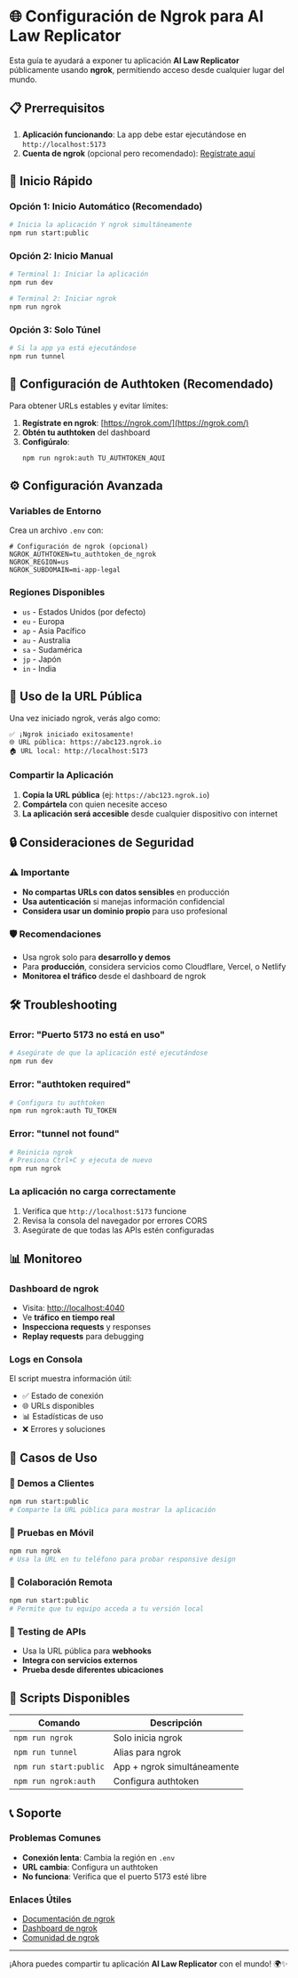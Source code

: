 # 🌐 Configuración de Ngrok para AI Law Replicator

Esta guía te ayudará a exponer tu aplicación **AI Law Replicator** públicamente usando **ngrok**, permitiendo acceso desde cualquier lugar del mundo.

## 📋 Prerrequisitos

1. **Aplicación funcionando**: La app debe estar ejecutándose en `http://localhost:5173`
2. **Cuenta de ngrok** (opcional pero recomendado): [Regístrate aquí](https://ngrok.com/)

## 🚀 Inicio Rápido

### Opción 1: Inicio Automático (Recomendado)
```bash
# Inicia la aplicación Y ngrok simultáneamente
npm run start:public
```

### Opción 2: Inicio Manual
```bash
# Terminal 1: Iniciar la aplicación
npm run dev

# Terminal 2: Iniciar ngrok
npm run ngrok
```

### Opción 3: Solo Túnel
```bash
# Si la app ya está ejecutándose
npm run tunnel
```

## 🔑 Configuración de Authtoken (Recomendado)

Para obtener URLs estables y evitar límites:

1. **Regístrate en ngrok**: [https://ngrok.com/](https://ngrok.com/)
2. **Obtén tu authtoken** del dashboard
3. **Configúralo**:
   ```bash
   npm run ngrok:auth TU_AUTHTOKEN_AQUI
   ```

## ⚙️ Configuración Avanzada

### Variables de Entorno

Crea un archivo `.env` con:

```env
# Configuración de ngrok (opcional)
NGROK_AUTHTOKEN=tu_authtoken_de_ngrok
NGROK_REGION=us
NGROK_SUBDOMAIN=mi-app-legal
```

### Regiones Disponibles
- `us` - Estados Unidos (por defecto)
- `eu` - Europa
- `ap` - Asia Pacífico
- `au` - Australia
- `sa` - Sudamérica
- `jp` - Japón
- `in` - India

## 📱 Uso de la URL Pública

Una vez iniciado ngrok, verás algo como:

```
✅ ¡Ngrok iniciado exitosamente!
🌐 URL pública: https://abc123.ngrok.io
🏠 URL local: http://localhost:5173
```

### Compartir la Aplicación

1. **Copia la URL pública** (ej: `https://abc123.ngrok.io`)
2. **Compártela** con quien necesite acceso
3. **La aplicación será accesible** desde cualquier dispositivo con internet

## 🔒 Consideraciones de Seguridad

### ⚠️ Importante
- **No compartas URLs con datos sensibles** en producción
- **Usa autenticación** si manejas información confidencial
- **Considera usar un dominio propio** para uso profesional

### 🛡️ Recomendaciones
- Usa ngrok solo para **desarrollo y demos**
- Para **producción**, considera servicios como Cloudflare, Vercel, o Netlify
- **Monitorea el tráfico** desde el dashboard de ngrok

## 🛠️ Troubleshooting

### Error: "Puerto 5173 no está en uso"
```bash
# Asegúrate de que la aplicación esté ejecutándose
npm run dev
```

### Error: "authtoken required"
```bash
# Configura tu authtoken
npm run ngrok:auth TU_TOKEN
```

### Error: "tunnel not found"
```bash
# Reinicia ngrok
# Presiona Ctrl+C y ejecuta de nuevo
npm run ngrok
```

### La aplicación no carga correctamente
1. Verifica que `http://localhost:5173` funcione
2. Revisa la consola del navegador por errores CORS
3. Asegúrate de que todas las APIs estén configuradas

## 📊 Monitoreo

### Dashboard de ngrok
- Visita: [http://localhost:4040](http://localhost:4040)
- Ve **tráfico en tiempo real**
- **Inspecciona requests** y responses
- **Replay requests** para debugging

### Logs en Consola
El script muestra información útil:
- ✅ Estado de conexión
- 🌐 URLs disponibles
- 📊 Estadísticas de uso
- ❌ Errores y soluciones

## 🎯 Casos de Uso

### 👥 Demos a Clientes
```bash
npm run start:public
# Comparte la URL pública para mostrar la aplicación
```

### 📱 Pruebas en Móvil
```bash
npm run ngrok
# Usa la URL en tu teléfono para probar responsive design
```

### 🤝 Colaboración Remota
```bash
npm run start:public
# Permite que tu equipo acceda a tu versión local
```

### 🧪 Testing de APIs
- Usa la URL pública para **webhooks**
- **Integra con servicios externos**
- **Prueba desde diferentes ubicaciones**

## 🔄 Scripts Disponibles

| Comando | Descripción |
|---------|-------------|
| `npm run ngrok` | Solo inicia ngrok |
| `npm run tunnel` | Alias para ngrok |
| `npm run start:public` | App + ngrok simultáneamente |
| `npm run ngrok:auth` | Configura authtoken |

## 📞 Soporte

### Problemas Comunes
- **Conexión lenta**: Cambia la región en `.env`
- **URL cambia**: Configura un authtoken
- **No funciona**: Verifica que el puerto 5173 esté libre

### Enlaces Útiles
- [Documentación de ngrok](https://ngrok.com/docs)
- [Dashboard de ngrok](https://dashboard.ngrok.com/)
- [Comunidad de ngrok](https://github.com/inconshreveable/ngrok)

---

¡Ahora puedes compartir tu aplicación **AI Law Replicator** con el mundo! 🌍✨